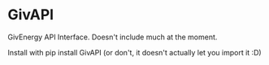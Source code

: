 # GivAPI
GivEnergy API Interface. Doesn't include much at the moment.

Install with pip install GivAPI (or don't, it doesn't actually let you import it :D)
